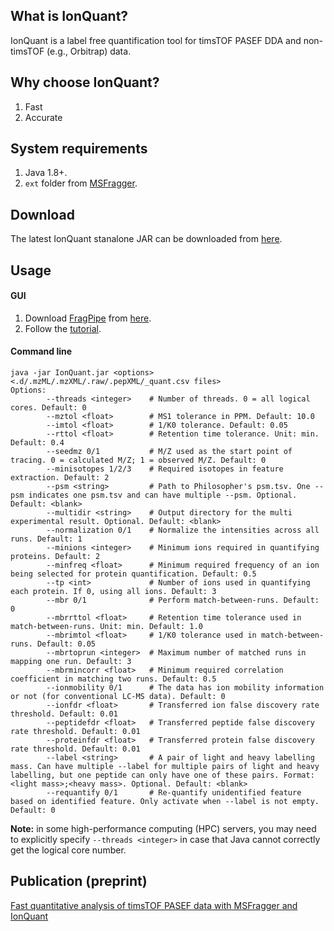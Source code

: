 ## What is IonQuant? 
IonQuant is a label free quantification tool for timsTOF PASEF DDA and non-timsTOF (e.g., Orbitrap) data.

## Why choose IonQuant?
1. Fast
2. Accurate

## System requirements
1. Java 1.8+.
2. `ext` folder from [MSFragger](https://msfragger.arsci.com/upgrader/).

## Download
The latest IonQuant stanalone JAR can be downloaded from [here](https://github.com/Nesvilab/IonQuant/releases/download/1.2.0/IonQuant-1.2.0.jar).

## Usage
#### GUI
1. Download [FragPipe](http://fragpipe.nesvilab.org/) from [here](https://github.com/Nesvilab/FragPipe/releases/latest).
2. Follow the [tutorial](https://msfragger.nesvilab.org/tutorial_fragpipe_pasef.html#set-quantification).

#### Command line
```shell
java -jar IonQuant.jar <options> <.d/.mzML/.mzXML/.raw/.pepXML/_quant.csv files>
Options:
        --threads <integer>    # Number of threads. 0 = all logical cores. Default: 0
        --mztol <float>        # MS1 tolerance in PPM. Default: 10.0
        --imtol <float>        # 1/K0 tolerance. Default: 0.05
        --rttol <float>        # Retention time tolerance. Unit: min. Default: 0.4
        --seedmz 0/1           # M/Z used as the start point of tracing. 0 = calculated M/Z; 1 = observed M/Z. Default: 0
        --minisotopes 1/2/3    # Required isotopes in feature extraction. Default: 2
        --psm <string>         # Path to Philosopher's psm.tsv. One --psm indicates one psm.tsv and can have multiple --psm. Optional. Default: <blank>
        --multidir <string>    # Output directory for the multi experimental result. Optional. Default: <blank>
        --normalization 0/1    # Normalize the intensities across all runs. Default: 1
        --minions <integer>    # Minimum ions required in quantifying proteins. Default: 2
        --minfreq <float>      # Minimum required frequency of an ion being selected for protein quantification. Default: 0.5
        --tp <int>             # Number of ions used in quantifying each protein. If 0, using all ions. Default: 3
        --mbr 0/1              # Perform match-between-runs. Default: 0
        --mbrrttol <float>     # Retention time tolerance used in match-between-runs. Unit: min. Default: 1.0
        --mbrimtol <float>     # 1/K0 tolerance used in match-between-runs. Default: 0.05
        --mbrtoprun <integer>  # Maximum number of matched runs in mapping one run. Default: 3
        --mbrmincorr <float>   # Minimum required correlation coefficient in matching two runs. Default: 0.5
        --ionmobility 0/1      # The data has ion mobility information or not (for conventional LC-MS data). Default: 0
        --ionfdr <float>       # Transferred ion false discovery rate threshold. Default: 0.01
        --peptidefdr <float>   # Transferred peptide false discovery rate threshold. Default: 0.01
        --proteinfdr <float>   # Transferred protein false discovery rate threshold. Default: 0.01
        --label <string>       # A pair of light and heavy labelling mass. Can have multiple --label for multiple pairs of light and heavy labelling, but one peptide can only have one of these pairs. Format: <light mass>;<heavy mass>. Optional. Default: <blank>
        --requantify 0/1       # Re-quantify unidentified feature based on identified feature. Only activate when --label is not empty. Default: 0
```
**Note:** in some high-performance computing (HPC) servers, you may need to explicitly specify `--threads <integer>` in case that Java cannot correctly get the logical core number.

## Publication (preprint)
[Fast quantitative analysis of timsTOF PASEF data with MSFragger and IonQuant](https://www.biorxiv.org/content/10.1101/2020.03.19.999334v1)

